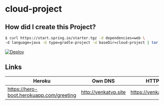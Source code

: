 # cloud-project

## How did I create this Project?

```bash
$ curl https://start.spring.io/starter.tgz -d dependencies=web \
-d language=java -d type=gradle-project -d baseDir=cloud-project | tar -xzvf -
```
[![Deploy](https://www.herokucdn.com/deploy/button.png)](https://heroku.com/deploy)

## Links


| Heroku                                   | Own DNS                                  |  HTTPS                             |
| ---------------------------------------- | ---------------------------------------- |----------------------------------- |
| https://hero-boot.herokuapp.com/greeting | http://venkatvp.site                     |  https://venkatvp.site             |
